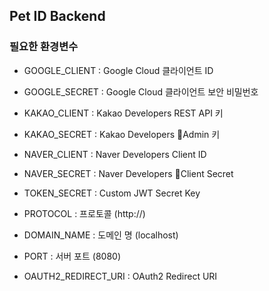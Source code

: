 ## Pet ID Backend

### 필요한 환경변수
- GOOGLE_CLIENT : Google Cloud 클라이언트 ID
- GOOGLE_SECRET : Google Cloud 클라이언트 보안 비밀번호
- KAKAO_CLIENT : Kakao Developers REST API 키
- KAKAO_SECRET : Kakao Developers Admin 키
- NAVER_CLIENT : Naver Developers Client ID
- NAVER_SECRET : Naver Developers Client Secret

- TOKEN_SECRET : Custom JWT Secret Key

- PROTOCOL : 프로토콜 (http://)
- DOMAIN_NAME : 도메인 명 (localhost)
- PORT : 서버 포트 (8080)
- OAUTH2_REDIRECT_URI : OAuth2 Redirect URI
